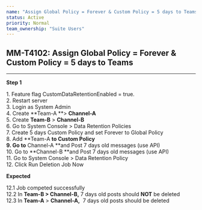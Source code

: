 ```yaml
---
name: "Assign Global Policy = Forever & Custom Policy = 5 days to Teams"
status: Active
priority: Normal
team_ownership: "Suite Users"
---
```


## MM-T4102: Assign Global Policy = Forever & Custom Policy = 5 days to Teams

---

**Step 1**

1\. Feature flag CustomDataRetentionEnabled = true.\
2\. Restart server\
3\. Login as System Admin\
4\. Create **Team-A **> **Channel-A**\
5\. Create **Team-B** > **Channel-B**\
6\. Go to System Console > Data Retention Policies\
7\. Create 5 days Custom Policy and set Forever to Global Policy\
8\. Add **Team-A **to Custom Policy\
9\. Go to** Channel-A **and Post 7 days old messages (use API)\
10\. Go to **Channel-B **and Post 7 days old messages (use API)\
11\. Go to System Console > Data Retention Policy\
12\. Click Run Deletion Job Now​​​

**Expected**

12.1 Job competed successfully\
12.2 In **Team-B **>** Channel-B,** 7 days old posts should **NOT** be deleted\
12.3 In **Team-A** > **Channel-A,**  7 days old posts should be deleted
